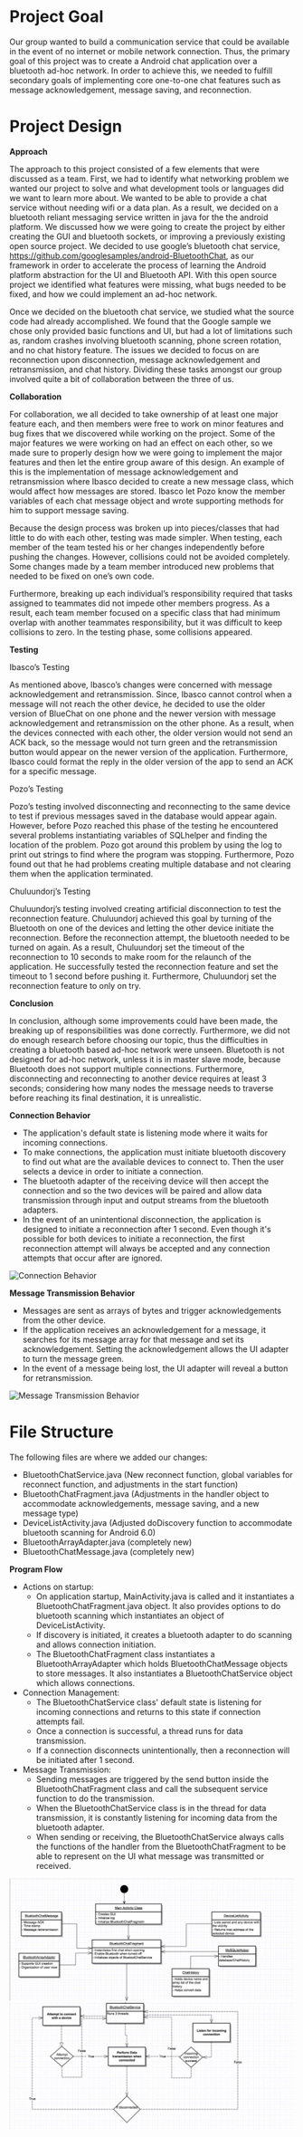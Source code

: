 # Project Goal
Our group wanted to build a communication service that could be available in the event of no internet or mobile network connection. Thus, the primary goal of this project was to create a Android chat application over a bluetooth ad-hoc network. In order to achieve this, we needed to fulfill secondary goals of implementing core one-to-one chat features such as message acknowledgement, message saving, and reconnection.

# Project Design
**Approach**

The approach to this project consisted of a few elements that were discussed as a team.  First, we had to identify what networking problem we wanted our project to solve and what development tools or languages did we want to learn more about. We wanted to be able to provide a chat service without needing wifi or a data plan. As a result, we decided on a bluetooth reliant messaging service written in java for the the android platform.  We discussed how we were going to create the project by either creating the GUI and bluetooth sockets, or improving a previously existing open source project.  We decided to use google’s bluetooth chat service, https://github.com/googlesamples/android-BluetoothChat, as our framework in order to accelerate the process of learning the Android platform abstraction for the UI and Bluetooth API.  With this open source project we identified what features were missing, what bugs needed to be fixed, and how we could implement an ad-hoc network.

Once we decided on the bluetooth chat service, we studied what the source code had already accomplished.  We found that the Google sample we chose only provided basic functions and UI, but had a lot of limitations such as, random crashes involving bluetooth scanning, phone screen rotation, and no chat history feature. The issues we decided to focus on are reconnection upon disconnection, message acknowledgement  and retransmission, and chat history.  Dividing these tasks amongst our group involved quite a bit of collaboration between the three of us.

**Collaboration**

For collaboration, we all decided to take ownership of at least one major feature each, and then members were free to work on minor features and bug fixes that we discovered while working on the project. Some of the major features we were working on had an effect on each other, so we made sure to properly design how we were going to implement the major features and then let the entire group aware of this design. An example of this is the implementation of message acknowledgement and retransmission where Ibasco decided to create a new message class, which would affect how messages are stored. Ibasco let Pozo know the member variables of each chat message object and wrote supporting methods for him to support message saving.

Because the design process was broken up into pieces/classes that had little to do with each other, testing was made simpler. When testing, each member of the team tested his or her changes independently before pushing the changes. However, collisions could not be avoided completely. Some changes made by a team member introduced new problems that needed to be fixed  on one’s own code.

Furthermore, breaking up each individual’s responsibility required that tasks assigned to teammates did not impede other members progress. As a result, each team member focused on a specific class that had minimum overlap with another teammates responsibility, but it was difficult to keep collisions to zero. In the testing phase, some collisions appeared.

**Testing**

Ibasco’s Testing

As mentioned above, Ibasco’s changes were concerned with message acknowledgement and retransmission. Since, Ibasco cannot control when a message will not reach the other device, he decided to use the older version of BlueChat on one phone and the newer version with message acknowledgement and retransmission on the other phone. As a result, when the devices connected with each other, the older version would not send an ACK back, so the message would not turn green and the retransmission button would appear on the newer version of the application. Furthermore, Ibasco could format the reply in the older version of the app to send an ACK for a specific message.

Pozo’s Testing

Pozo’s testing involved disconnecting and reconnecting to the same device to test if previous messages saved in the database would appear again. However, before Pozo reached this phase of the testing he encountered several problems instantiating variables of SQLhelper and finding the location of the problem. Pozo got around this problem by using the log to print out strings to find where the program was stopping. Furthermore, Pozo found out that he had problems creating multiple database and not clearing them when the application terminated.

Chuluundorj’s Testing

Chuluundorj’s testing involved creating artificial disconnection to test the reconnection feature. Chuluundorj achieved this goal by turning of the Bluetooth on one of the devices and letting the other device initiate the reconnection. Before the reconnection attempt, the bluetooth needed to be turned on again. As a result, Chuluundorj set the timeout of the reconnection to 10 seconds to make room for the relaunch of the application. He successfully tested the reconnection feature and set the timeout to 1 second before pushing it. Furthermore, Chuluundorj set the reconnection feature to only on try.

**Conclusion**

In conclusion, although some improvements could have been made, the breaking up of responsibilities was done correctly. Furthermore, we did not do enough research before choosing our topic, thus the difficulties in creating a bluetooth based ad-hoc network were unseen. Bluetooth is not designed for ad-hoc network, unless it is in master slave mode, because Bluetooth does not support multiple connections. Furthermore, disconnecting and reconnecting to another device requires at least 3 seconds; considering how many nodes the message needs to traverse before reaching its final destination, it is unrealistic.

**Connection Behavior**
 - The application's default state is listening mode where it waits for incoming connections.
 - To make connections, the application must initiate bluetooth discovery to find out what are the available devices to connect to. Then the user selects a device in order to initiate a connection.
 - The bluetooth adapter of the receiving device will then accept the connection and so the two devices will be paired and allow data transmission through input and output streams from the bluetooth adapters.
 - In the event of an unintentional disconnection, the application is designed to initiate a reconnection after 1 second. Even though it's possible for both devices to initiate a reconnection, the first reconnection attempt will always be accepted and any connection attempts that occur after are ignored.

 <img src="diagrams/Connections.png" alt="Connection Behavior"/>

**Message Transmission Behavior**
 - Messages are sent as arrays of bytes and trigger acknowledgements from the other device.
 - If the application receives an acknowledgement for a message, it searches for its message array for that message and set its acknowledgement. Setting the acknowledgement allows the UI adapter to turn the message green.
 - In the event of a message being lost, the UI adapter will reveal a button for retransmission.
<img src="diagrams/msgAck.png" alt="Message Transmission Behavior"/>

# File Structure
The following files are where we added our changes:
 - BluetoothChatService.java (New reconnect function, global variables for reconnect function, and adjustments in the start function)
 - BluetoothChatFragment.java (Adjustments in the handler object to accommodate acknowledgements, message saving, and a new message type)
 - DeviceListActivity.java (Adjusted doDiscovery function to accommodate bluetooth scanning for Android 6.0)
 - BluetoothArrayAdapter.java (completely new)
 - BluetoothChatMessage.java (completely new)

**Program Flow**
 - Actions on startup:
    - On application startup, MainActivity.java is called and it instantiates a BluetoothChatFragment.java object. It also provides options to do bluetooth scanning which instantiates an object of DeviceListActivity.
    - If discovery is initiated, it creates a bluetooth adapter to do scanning and allows connection initiation.
    - The BluetoothChatFragment class instantiates a BluetoothArrayAdapter which holds BluetoothChatMessage objects to store messages. It also instantiates a BluetoothChatService object which allows connections.
 - Connection Management:
    - The BluetoothChatService class' default state is listening for incoming connections and returns to this state if connection attempts fail.
    - Once a connection is successful, a thread runs for data transmission.
    - If a connection disconnects unintentionally, then a reconnection will be initiated after 1 second.
 - Message Transmission:
    - Sending messages are triggered by the send button inside the BluetoothChatFragment class and call the subsequent service function to do the transmission.
    - When the BluetoothChatService class is in the thread for data transmission, it is constantly listening for incoming data from the bluetooth adapter.
    - When sending or receiving, the BluetoothChatService always calls the functions of the handler from the BluetoothChatFragment to be able to represent on the UI what message was transmitted or received.
<img src="diagrams/uml1.png" alt="UML Diagram Part 1"/>
<img src="diagrams/uml2.png" alt="UML Diagram Part 2"/>
